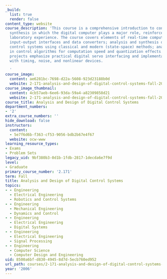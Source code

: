 ```yaml
---
_build:
  list: true
  render: false
content_type: website
course_description: 'This course is a comprehensive introduction to control system
  synthesis in which the digital computer plays a major role, reinforced with hands-on
  laboratory experience. The course covers elements of real-time computer architecture;
  input-output interfaces and data converters; analysis and synthesis of sampled-data
  control systems using classical and modern (state-space) methods; analysis of trade-offs
  in control algorithms for computation speed and quantization effects. Laboratory
  projects emphasize practical digital servo interfacing and implementation problems
  with timing, noise, and nonlinear devices.

  '
course_image:
  content: ae6281bc-7698-d22a-5608-923d23188b0d
  website: 2-171-analysis-and-design-of-digital-control-systems-fall-2006
course_image_thumbnail:
  content: 4cb57aeb-6ee6-93da-59a4-a82309858d21
  website: 2-171-analysis-and-design-of-digital-control-systems-fall-2006
course_title: Analysis and Design of Digital Control Systems
department_numbers:
- '2'
extra_course_numbers: ''
hide_download: false
instructors:
  content:
  - 5e7f6d6b-f363-cf53-9056-bdb2b67e4f67
  website: ocw-www
learning_resource_types:
- Exams
- Problem Sets
legacy_uid: 9bf380b3-0d1b-1fdb-2817-1decda6e7f9d
level:
- Graduate
primary_course_number: '2.171'
term: Fall
title: Analysis and Design of Digital Control Systems
topics:
- - Engineering
  - Electrical Engineering
  - Robotics and Control Systems
- - Engineering
  - Mechanical Engineering
  - Dynamics and Control
- - Engineering
  - Electrical Engineering
  - Digital Systems
- - Engineering
  - Electrical Engineering
  - Signal Processing
- - Engineering
  - Computer Science
  - Computer Design and Engineering
uid: 8500a6bf-d830-4945-8d7d-5ecb760ed952
url_path: courses/2-171-analysis-and-design-of-digital-control-systems-fall-2006
year: '2006'
---
```

